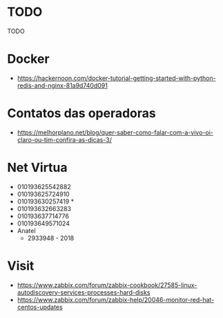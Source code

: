 # TODO
TODO


# Docker
  - https://hackernoon.com/docker-tutorial-getting-started-with-python-redis-and-nginx-81a9d740d091
  
# Contatos das operadoras
  - https://melhorplano.net/blog/quer-saber-como-falar-com-a-vivo-oi-claro-ou-tim-confira-as-dicas-3/
  
# Net Virtua
  - 010193625542882
  - 010193625724910
  - 010193630257419 *
  - 010193632663283
  - 010193637714776
  - 010193649571024
  - Anatel
    -  2933948 - 2018
    
# Visit
  - https://www.zabbix.com/forum/zabbix-cookbook/27585-linux-autodiscovery-services-processes-hard-disks
  - https://www.zabbix.com/forum/zabbix-help/20046-monitor-red-hat-centos-updates
